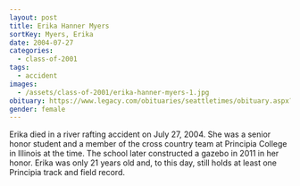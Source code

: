 ```yaml
---
layout: post
title: Erika Hanner Myers
sortKey: Myers, Erika
date: 2004-07-27
categories:
  - class-of-2001
tags:
  - accident
images:
  - /assets/class-of-2001/erika-hanner-myers-1.jpg
obituary: https://www.legacy.com/obituaries/seattletimes/obituary.aspx?page=lifestory&pid=2468438
gender: female
---
```

Erika died in a river rafting accident on July 27, 2004.  She was a senior honor student and a member of the cross country team at Principia College in Illinois at the time.  The school later constructed a gazebo in 2011 in her honor.  Erika was only 21 years old and, to this day, still holds at least one Principia track and field record.  
